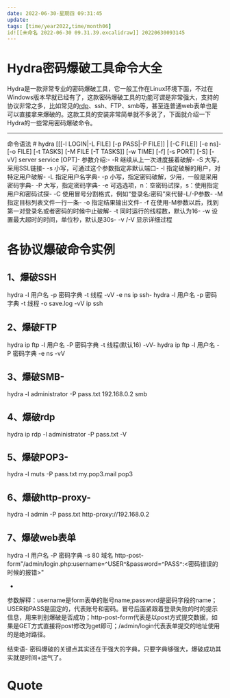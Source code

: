 ```yaml
---
date: 2022-06-30-星期四 09:31:45
update: 
tags: [time/year2022,time/month06]
id![[未命名 2022-06-30 09.31.39.excalidraw]] 20220630093145
---
```


# Hydra密码爆破工具命令大全

Hydra是一款非常专业的密码爆破工具，它一般工作在Linux环境下面，不过在Windows版本早就已经有了，这款密码爆破工具的功能可谓是非常强大，支持的协议非常之多，比如常见的[rdp](https://so.csdn.net/so/search?q=rdp&spm=1001.2101.3001.7020)、ssh、FTP、smb等，甚至连普通web表单也是可以直接拿来爆破的。这款工具的安装非常简单就不多说了，下面就介绍一下Hydra的一些常用密码爆破命令。

* * *


命令语法
\# hydra \[\[\[-l LOGIN|-L FILE\] \[-p PASS|-P FILE\]\] | \[-C FILE\]\] \[-e ns\]-
\[-o FILE\] \[-t TASKS\] \[-M FILE \[-T TASKS\]\] \[-w TIME\] \[-f\] \[-s PORT\] \[-S\] \[-vV\] server service \[OPT\]-
参数介绍:-
\-R 继续从上一次进度接着破解-
\-S 大写，采用SSL链接-
\-s<PORT> 小写，可通过这个参数指定非默认端口-
\-l<LOGIN> 指定破解的用户，对特定用户破解-
\-L<FILE> 指定用户名字典-
\-p<PASS> 小写，指定密码破解，少用，一般是采用密码字典-
\-P<FILE> 大写，指定密码字典-
\-e<ns> 可选选项，n：空密码试探，s：使用指定用户和密码试探-
\-C<FILE> 使用冒号分割格式，例如“登录名:密码”来代替-L/-P参数-
\-M<FILE> 指定目标列表文件一行一条-
\-o<FILE> 指定结果输出文件-
\-f 在使用-M参数以后，找到第一对登录名或者密码的时候中止破解-
\-t<TASKS> 同时运行的线程数，默认为16-
\-w<TIME> 设置最大超时的时间，单位秒，默认是30s-
\-v /-V 显示详细过程




# 各协议爆破命令实例
## 1、爆破SSH
hydra -l 用户名 -p 密码字典 -t 线程 -vV -e ns ip ssh-
hydra -l 用户名 -p 密码字典 -t 线程 -o save.log -vV ip ssh
## 2、爆破FTP
hydra ip ftp -l 用户名 -P 密码字典 -t 线程(默认16) -vV-
hydra ip ftp -l 用户名 -P 密码字典 -e ns -vV
## 3、爆破SMB-
hydra -l administrator -P pass.txt 192.168.0.2 smb


## 4、爆破rdp
hydra ip rdp -l administrator -P pass.txt -V


## 5、爆破POP3-
hydra -l muts -P pass.txt my.pop3.mail pop3


## 6、爆破http-proxy-
hydra -l admin -P pass.txt http-proxy://192.168.0.2


## 7、爆破web表单
hydra -l 用户名 -P 密码字典 -s 80 域名 http-post-form"/admin/login.php:username=^USER^&password=^PASS^:<密码错误的时候的报错>"

-
参数解释：username是form表单的账号name;password是密码字段的name；USER和PASS是固定的，代表账号和密码。冒号后面紧跟着登录失败的时的提示信息，用来判别爆破是否成功；http-post-form代表是以post方式提交数据，如果是GET方式直接将post修改为get即可；/admin/login代表表单提交的地址使用的是绝对路径。


结束语-
密码爆破的关键点其实还在于强大的字典，只要字典够强大，爆破成功其实就是时间+运气了。


# Quote
